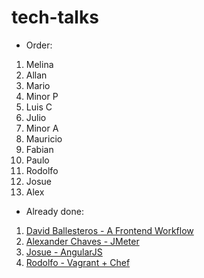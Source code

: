 # tech-talks

* Order:

 1) Melina
 2) Allan
 3) Mario
 4) Minor P
 5) Luis C 
 6) Julio
 7) Minor A
 8) Mauricio
 9) Fabian
 10) Paulo
 11) Rodolfo
 12) Josue
 13) Alex


* Already done:

 1) [David Ballesteros - A Frontend Workflow](../master/Yeoman%2BGrunt%2BBower/README.md)
 2) [Alexander Chaves - JMeter](../master/JMeter/README.md)
 3) [Josue - AngularJS](../master/AngularJS/App)
 4) [Rodolfo - Vagrant + Chef](../master/Vagrant+Chef)
